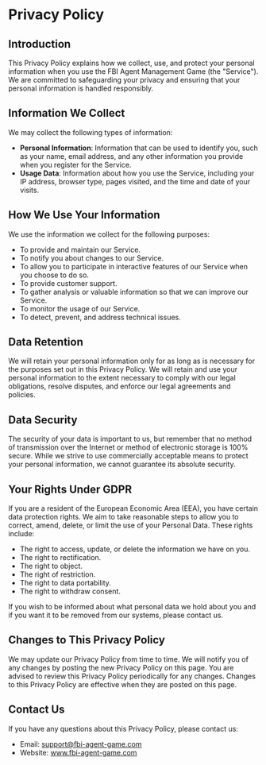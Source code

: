 # Privacy Policy

## Introduction

This Privacy Policy explains how we collect, use, and protect your personal information when you use the FBI Agent Management Game (the "Service"). We are committed to safeguarding your privacy and ensuring that your personal information is handled responsibly.

## Information We Collect

We may collect the following types of information:

- **Personal Information**: Information that can be used to identify you, such as your name, email address, and any other information you provide when you register for the Service.
- **Usage Data**: Information about how you use the Service, including your IP address, browser type, pages visited, and the time and date of your visits.

## How We Use Your Information

We use the information we collect for the following purposes:

- To provide and maintain our Service.
- To notify you about changes to our Service.
- To allow you to participate in interactive features of our Service when you choose to do so.
- To provide customer support.
- To gather analysis or valuable information so that we can improve our Service.
- To monitor the usage of our Service.
- To detect, prevent, and address technical issues.

## Data Retention

We will retain your personal information only for as long as is necessary for the purposes set out in this Privacy Policy. We will retain and use your personal information to the extent necessary to comply with our legal obligations, resolve disputes, and enforce our legal agreements and policies.

## Data Security

The security of your data is important to us, but remember that no method of transmission over the Internet or method of electronic storage is 100% secure. While we strive to use commercially acceptable means to protect your personal information, we cannot guarantee its absolute security.

## Your Rights Under GDPR

If you are a resident of the European Economic Area (EEA), you have certain data protection rights. We aim to take reasonable steps to allow you to correct, amend, delete, or limit the use of your Personal Data. These rights include:

- The right to access, update, or delete the information we have on you.
- The right to rectification.
- The right to object.
- The right of restriction.
- The right to data portability.
- The right to withdraw consent.

If you wish to be informed about what personal data we hold about you and if you want it to be removed from our systems, please contact us.

## Changes to This Privacy Policy

We may update our Privacy Policy from time to time. We will notify you of any changes by posting the new Privacy Policy on this page. You are advised to review this Privacy Policy periodically for any changes. Changes to this Privacy Policy are effective when they are posted on this page.

## Contact Us

If you have any questions about this Privacy Policy, please contact us:

- Email: support@fbi-agent-game.com
- Website: www.fbi-agent-game.com 